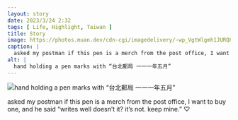 ```yaml
---
layout: story
date: 2023/3/24 2:32
tags: [ Life, Highlight, Taiwan ]
title: Story
image: https://photos.muan.dev/cdn-cgi/imagedelivery/-wp_VgtWlgmh1JURQ8t1mg/beed8aaa-d857-4488-3fce-d6c3a3b1ef00/public
caption: |
  asked my postman if this pen is a merch from the post office, I want to buy one, and he said “writes well doesn’t it? it’s not. keep mine.” ♡ 
alt: |
  hand holding a pen marks with “台北郵局 一一一年五月” 
---
```


![hand holding a pen marks with “台北郵局 一一一年五月” ](https://photos.muan.dev/cdn-cgi/imagedelivery/-wp_VgtWlgmh1JURQ8t1mg/beed8aaa-d857-4488-3fce-d6c3a3b1ef00/public)

asked my postman if this pen is a merch from the post office, I want to buy one, and he said “writes well doesn’t it? it’s not. keep mine.” ♡ 
